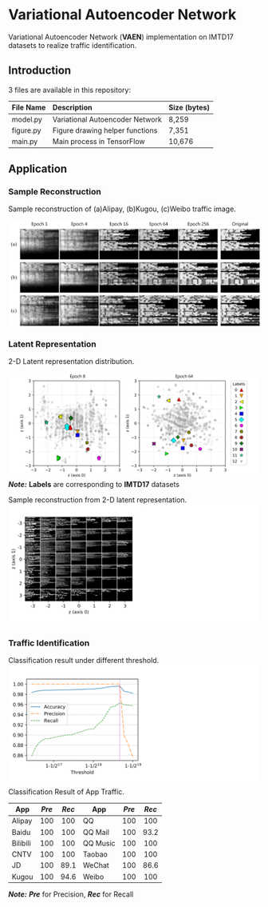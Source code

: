 # Variational Autoencoder Network
Variational Autoencoder Network (**VAEN**) implementation on IMTD17 datasets to realize traffic identification.

## Introduction
3 files are available in this repository: 

| File Name  | Description                     | Size (bytes) |
| :--------- | :------------------------------ | :----------- |
| model.py   | Variational Autoencoder Network | 8,259        |
| figure.py  | Figure drawing helper functions | 7,351        |
| main.py    | Main process in TensorFlow      | 10,676       |

## Application

### Sample Reconstruction
Sample reconstruction of (a)Alipay, (b)Kugou, (c)Weibo traffic image.

![image](figures/1.png)

### Latent Representation
2-D Latent representation distribution.

![image](figures/2.png)
***Note:*** **Labels** are corresponding to **IMTD17** datasets

Sample reconstruction from 2-D latent representation.
![image](figures/3.png)

### Traffic Identification
Classification result under different threshold.
![image](figures/4.png)
Classification Result of App Traffic.

|   App    | _Pre_ | _Rec_ |   App    | _Pre_ | _Rec_ |
| -------- | :---: | :---: | -------- | :---: | :---: |
| Alipay   | 100   | 100   | QQ       | 100   | 100   |
| Baidu    | 100   | 100   | QQ Mail  | 100   | 93.2  |
| Bilibili | 100   | 100   | QQ Music | 100   | 100   |
| CNTV     | 100   | 100   | Taobao   | 100   | 100   |
| JD       | 100   | 89.1  | WeChat   | 100   | 86.6  |
| Kugou    | 100   | 94.6  | Weibo    | 100   | 100   |
***Note:*** ___Pre___ for Precision, ___Rec___ for Recall
